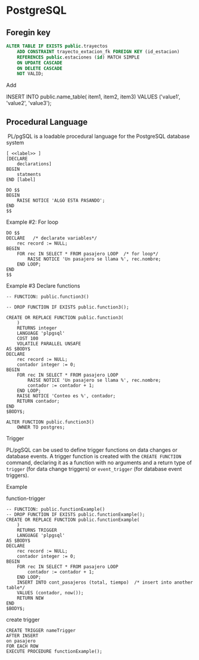 

# PostgreSQL

## Foregin key

```sql
ALTER TABLE IF EXISTS public.trayectos
    ADD CONSTRAINT trayecto_extacion_fk FOREIGN KEY (id_estacion)
    REFERENCES public.estaciones (id) MATCH SIMPLE
    ON UPDATE CASCADE
    ON DELETE CASCADE
    NOT VALID;
```

Add

INSERT INTO public.name_table(
	item1, item2, item3)
	VALUES ('value1', 'value2', 'value3');

## Procedural Language

​	PL/pgSQL is a loadable procedural language for the PostgreSQL database system

```postgresql
[ <<label>> ]
[DECLARE 
	declarations]
BEGIN
	statments
END [label]
```

```postgresql
DO $$
BEGIN 
	RAISE NOTICE 'ALGO ESTA PASANDO';
END
$$

```

Example #2: For loop

```postgresql
DO $$
DECLARE   /* declarate variables*/ 
	rec record := NULL; 
BEGIN  
	FOR rec IN SELECT * FROM pasajero LOOP  /* for loop*/
		RAISE NOTICE 'Un pasajero se llama %', rec.nombre;
	END LOOP;		
END
$$
```

Example #3 Declare functions

```postgresql
-- FUNCTION: public.function3()

-- DROP FUNCTION IF EXISTS public.function3();

CREATE OR REPLACE FUNCTION public.function3(
	)
    RETURNS integer
    LANGUAGE 'plpgsql'
    COST 100
    VOLATILE PARALLEL UNSAFE
AS $BODY$
DECLARE
	rec record := NULL;
	contador integer := 0;
BEGIN 
	FOR rec IN SELECT * FROM pasajero LOOP
		RAISE NOTICE 'Un pasajero se llama %', rec.nombre;
		contador := contador + 1;
	END LOOP;	
	RAISE NOTICE 'Conteo es %', contador;
	RETURN contador;
END
$BODY$;

ALTER FUNCTION public.function3()
    OWNER TO postgres;
```

Trigger

PL/pgSQL can be used to define trigger functions on data changes or database events. A trigger function is created with the `CREATE FUNCTION` command, declaring it as a function with no arguments and a return type of `trigger` (for data change triggers) or `event_trigger` (for database event triggers).

Example

function-trigger

```postgresql
-- FUNCTION: public.functionExample()
-- DROP FUNCTION IF EXISTS public.functionExample();
CREATE OR REPLACE FUNCTION public.functionExample(
	)
    RETURNS TRIGGER
    LANGUAGE 'plpgsql'
AS $BODY$
DECLARE
	rec record := NULL;
	contador integer := 0;
BEGIN 
	FOR rec IN SELECT * FROM pasajero LOOP
		contador := contador + 1;
	END LOOP;	
	INSERT INTO cont_pasajeros (total, tiempo)  /* insert into another table*/
	VALUES (contador, now());
	RETURN NEW
END
$BODY$;
```

create trigger

```postgresql
CREATE TRIGGER nameTrigger
AFTER INSERT 
on pasajero
FOR EACH ROW
EXECUTE PROCEDURE functionExample();
```

